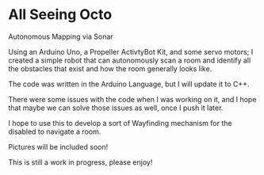 # All Seeing Octo
Autonomous Mapping via Sonar

Using an Arduino Uno, a Propeller ActivtyBot Kit, and some servo motors; I created a simple robot that can autonomously scan a 
room and identify all the obstacles that exist and how the room generally looks like.

The code was written in the Arduino Language, but I will update it to C++.

There were some issues with the code when I was working on it, and I hope that maybe we can solve those issues as well, once I 
push it later.

I hope to use this to develop a sort of Wayfinding mechanism for the disabled to navigate a room.

Pictures will be included soon!

This is still a work in progress, please enjoy!
